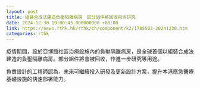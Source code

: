 ```yaml
---
layout: post
title: 組裝合成法建造負壓隔離病房　部分組件將回收用作研究
date: 2024-12-30 19:00:43.000000000 +08:00
link: https://news.rthk.hk/rthk/ch/component/k2/1785503-20241230.htm
categories: rthk
---
```


疫情期間，設於亞博館社區治療設施內的負壓隔離病房，是全球首個以組裝合成法建造的負壓隔離病房。部分組件將會被回收，作進一步研究等用途。

負責設計的工程師認為，未來可繼續投入研發及更新設計方案，提升本港應急醫療基礎設施的快速部署能力。
